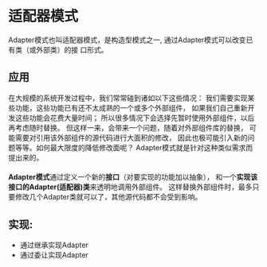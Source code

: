 # 适配器模式
Adapter模式也叫适配器模式，是构造型模式之一,
通过Adapter模式可以改变已有类（或外部类）的接
口形式。

## 应用
   在大规模的系统开发过程中，我们常常碰到诸如以下这些情况：
我们需要实现某些功能，这些功能已有还不太成熟的一个或多个外部组件，
如果我们自己重新开发这些功能会花费大量时间；
所以很多情况下会选择先暂时使用外部组件，以后再考虑随时替换。
但这样一来，会带来一个问题，随着对外部组件库的替换，
可能需要对引用该外部组件的源代码进行大面积的修改，
因此也极可能引入新的问题等等。如何最大限度的降低修改面呢？
Adapter模式就是针对这种类似需求而提出来的。
#### 
**Adapter模式**通过定义一个新的**接口**（对要实现的功能加以抽象），
和一个**实现该接口的Adapter(适配器)类**来透明地调用外部组件。
这样替换外部组件时，最多只要修改几个Adapter类就可以了，其他源代码都不会受到影响。
## 实现:
- 通过继承实现Adapter
- 通过委让实现Adapter